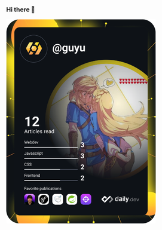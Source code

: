 ### Hi there 👋

<a href="https://app.daily.dev/guyu"><img src="https://github.com/Guyu23/Guyu23/blob/master/devcard.svg" width="400" alt="Guyu's Dev Card"/></a>

<!--
**Guyu23/Guyu23** is a ✨ _special_ ✨ repository because its `README.md` (this file) appears on your GitHub profile.

Here are some ideas to get you started:

- 🔭 I’m currently working on ...
- 🌱 I’m currently learning ...
- 👯 I’m looking to collaborate on ...
- 🤔 I’m looking for help with ...
- 💬 Ask me about ...
- 📫 How to reach me: ...
- 😄 Pronouns: ...
- ⚡ Fun fact: ...
-->
